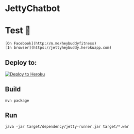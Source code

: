 # JettyChatbot

# Test 🤖
	[On Facebook](http://m.me/heybuddyfitness)
	[In browser](https://jettyheybuddy.herokuapp.com)

## Deploy to:
[![Deploy to Heroku](https://www.herokucdn.com/deploy/button.svg)](https://heroku.com/deploy)

## Build
	mvn package
	
## Run
	java -jar target/dependency/jetty-runner.jar target/*.war

